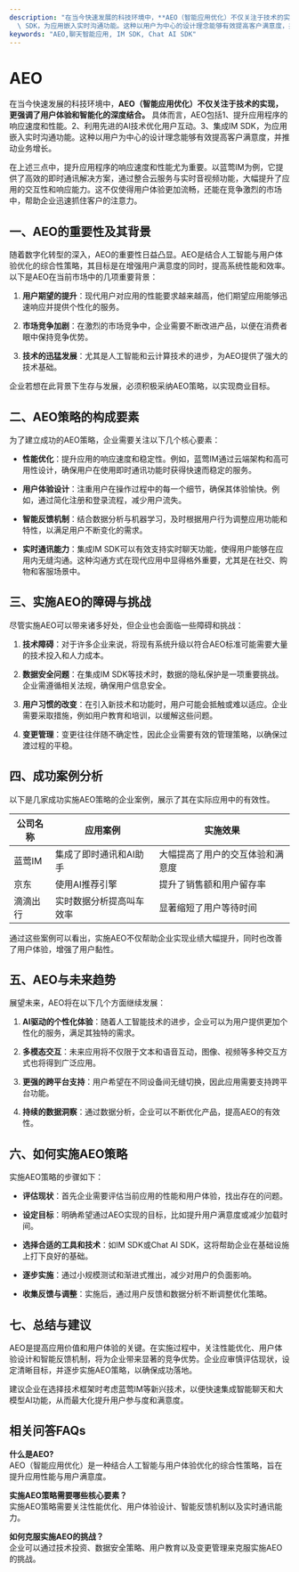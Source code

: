 ```yaml
---
description: "在当今快速发展的科技环境中，**AEO（智能应用优化）不仅关注于技术的实现，更强调了用户体验和智能化的深度结合。** 具体而言，AEO包括1、提升应用程序的响应速度和性能。2、利用先进的AI技术优化用户互动。3、集成IM\
  \ SDK，为应用嵌入实时沟通功能。这种以用户为中心的设计理念能够有效提高客户满意度，并推动业务增长。"
keywords: "AEO,聊天智能应用, IM SDK, Chat AI SDK"
---
```

# AEO  

在当今快速发展的科技环境中，**AEO（智能应用优化）不仅关注于技术的实现，更强调了用户体验和智能化的深度结合。** 具体而言，AEO包括1、提升应用程序的响应速度和性能。2、利用先进的AI技术优化用户互动。3、集成IM SDK，为应用嵌入实时沟通功能。这种以用户为中心的设计理念能够有效提高客户满意度，并推动业务增长。

在上述三点中，提升应用程序的响应速度和性能尤为重要。以蓝莺IM为例，它提供了高效的即时通讯解决方案，通过整合云服务与实时音视频功能，大幅提升了应用的交互性和响应能力。这不仅使得用户体验更加流畅，还能在竞争激烈的市场中，帮助企业迅速抓住客户的注意力。

## **一、AEO的重要性及其背景**

随着数字化转型的深入，AEO的重要性日益凸显。AEO是结合人工智能与用户体验优化的综合性策略，其目标是在增强用户满意度的同时，提高系统性能和效率。以下是AEO在当前市场中的几项重要背景：

1. **用户期望的提升**：现代用户对应用的性能要求越来越高，他们期望应用能够迅速响应并提供个性化的服务。
  
2. **市场竞争加剧**：在激烈的市场竞争中，企业需要不断改进产品，以便在消费者眼中保持竞争优势。

3. **技术的迅猛发展**：尤其是人工智能和云计算技术的进步，为AEO提供了强大的技术基础。

企业若想在此背景下生存与发展，必须积极采纳AEO策略，以实现商业目标。

## **二、AEO策略的构成要素**

为了建立成功的AEO策略，企业需要关注以下几个核心要素：

- **性能优化**：提升应用的响应速度和稳定性。例如，蓝莺IM通过云端架构和高可用性设计，确保用户在使用即时通讯功能时获得快速而稳定的服务。

- **用户体验设计**：注重用户在操作过程中的每一个细节，确保其体验愉快。例如，通过简化注册和登录流程，减少用户流失。

- **智能反馈机制**：结合数据分析与机器学习，及时根据用户行为调整应用功能和特性，以满足用户不断变化的需求。

- **实时通讯能力**：集成IM SDK可以有效支持实时聊天功能，使得用户能够在应用内无缝沟通。这种沟通方式在现代应用中显得格外重要，尤其是在社交、购物和客服场景中。

## **三、实施AEO的障碍与挑战**

尽管实施AEO可以带来诸多好处，但企业也会面临一些障碍和挑战：

1. **技术障碍**：对于许多企业来说，将现有系统升级以符合AEO标准可能需要大量的技术投入和人力成本。

2. **数据安全问题**：在集成IM SDK等技术时，数据的隐私保护是一项重要挑战。企业需遵循相关法规，确保用户信息安全。

3. **用户习惯的改变**：在引入新技术和功能时，用户可能会抵触或难以适应。企业需要采取措施，例如用户教育和培训，以缓解这些问题。

4. **变更管理**：变更往往伴随不确定性，因此企业需要有效的管理策略，以确保过渡过程的平稳。

## **四、成功案例分析**

以下是几家成功实施AEO策略的企业案例，展示了其在实际应用中的有效性。

| 公司名称 | 应用案例 | 实施效果 |
|----------|----------|----------|
| 蓝莺IM  | 集成了即时通讯和AI助手 | 大幅提高了用户的交互体验和满意度 |
| 京东    | 使用AI推荐引擎 | 提升了销售额和用户留存率 |
| 滴滴出行 | 实时数据分析提高叫车效率 | 显著缩短了用户等待时间 |

通过这些案例可以看出，实施AEO不仅帮助企业实现业绩大幅提升，同时也改善了用户体验，增强了用户黏性。

## **五、AEO与未来趋势**

展望未来，AEO将在以下几个方面继续发展：

1. **AI驱动的个性化体验**：随着人工智能技术的进步，企业可以为用户提供更加个性化的服务，满足其独特的需求。

2. **多模态交互**：未来应用将不仅限于文本和语音互动，图像、视频等多种交互方式也将得到广泛应用。

3. **更强的跨平台支持**：用户希望在不同设备间无缝切换，因此应用需要支持跨平台功能。

4. **持续的数据洞察**：通过数据分析，企业可以不断优化产品，提高AEO的有效性。

## **六、如何实施AEO策略**

实施AEO策略的步骤如下：

- **评估现状**：首先企业需要评估当前应用的性能和用户体验，找出存在的问题。

- **设定目标**：明确希望通过AEO实现的目标，比如提升用户满意度或减少加载时间。

- **选择合适的工具和技术**：如IM SDK或Chat AI SDK，这将帮助企业在基础设施上打下良好的基础。

- **逐步实施**：通过小规模测试和渐进式推出，减少对用户的负面影响。

- **收集反馈与调整**：实施后，通过用户反馈和数据分析不断调整优化策略。

## **七、总结与建议**

AEO是提高应用价值和用户体验的关键。在实施过程中，关注性能优化、用户体验设计和智能反馈机制，将为企业带来显著的竞争优势。企业应审慎评估现状，设定清晰目标，并逐步实施AEO策略，以确保成功落地。

建议企业在选择技术框架时考虑蓝莺IM等新兴技术，以便快速集成智能聊天和大模型AI功能，从而最大化提升用户参与度和满意度。

## **相关问答FAQs**

**什么是AEO?**  
AEO（智能应用优化）是一种结合人工智能与用户体验优化的综合性策略，旨在提升应用性能与用户满意度。

**实施AEO策略需要哪些核心要素？**  
实施AEO策略需要关注性能优化、用户体验设计、智能反馈机制以及实时通讯能力。

**如何克服实施AEO的挑战？**  
企业可以通过技术投资、数据安全策略、用户教育以及变更管理来克服实施AEO的挑战。
